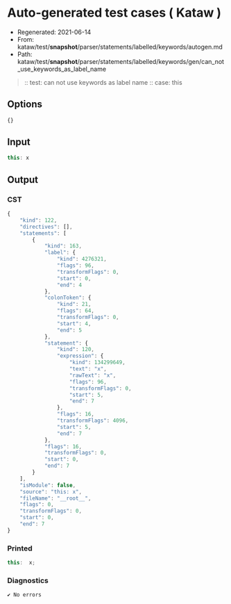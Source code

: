 # Auto-generated test cases ( Kataw )
- Regenerated: 2021-06-14
- From: kataw/test/__snapshot__/parser/statements/labelled/keywords/autogen.md
- Path: kataw/test/__snapshot__/parser/statements/labelled/keywords/gen/can_not_use_keywords_as_label_name
> :: test: can not use keywords as label name
> :: case: this
## Options

`````js
{}
`````
## Input

`````js
this: x
`````
## Output

### CST

```javascript
{
    "kind": 122,
    "directives": [],
    "statements": [
        {
            "kind": 163,
            "label": {
                "kind": 4276321,
                "flags": 96,
                "transformFlags": 0,
                "start": 0,
                "end": 4
            },
            "colonToken": {
                "kind": 21,
                "flags": 64,
                "transformFlags": 0,
                "start": 4,
                "end": 5
            },
            "statement": {
                "kind": 120,
                "expression": {
                    "kind": 134299649,
                    "text": "x",
                    "rawText": "x",
                    "flags": 96,
                    "transformFlags": 0,
                    "start": 5,
                    "end": 7
                },
                "flags": 16,
                "transformFlags": 4096,
                "start": 5,
                "end": 7
            },
            "flags": 16,
            "transformFlags": 0,
            "start": 0,
            "end": 7
        }
    ],
    "isModule": false,
    "source": "this: x",
    "fileName": "__root__",
    "flags": 0,
    "transformFlags": 0,
    "start": 0,
    "end": 7
}
```

### Printed

```javascript
this:  x;
```

### Diagnostics

```javascript
✔ No errors
```

